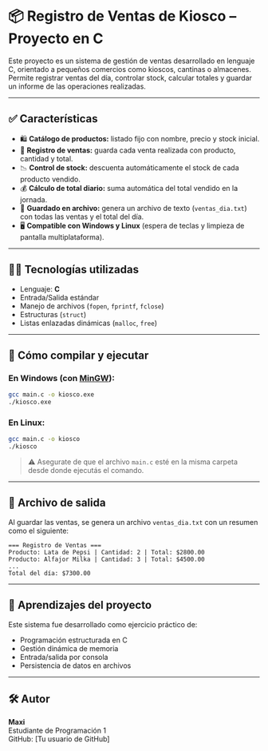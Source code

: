 # 📦 Registro de Ventas de Kiosco – Proyecto en C

Este proyecto es un sistema de gestión de ventas desarrollado en lenguaje C, orientado a pequeños comercios como kioscos, cantinas o almacenes. Permite registrar ventas del día, controlar stock, calcular totales y guardar un informe de las operaciones realizadas.

---

## ✅ Características

- 🛍️ **Catálogo de productos:** listado fijo con nombre, precio y stock inicial.
- 🧾 **Registro de ventas:** guarda cada venta realizada con producto, cantidad y total.
- 📉 **Control de stock:** descuenta automáticamente el stock de cada producto vendido.
- 💰 **Cálculo de total diario:** suma automática del total vendido en la jornada.
- 💾 **Guardado en archivo:** genera un archivo de texto (`ventas_dia.txt`) con todas las ventas y el total del día.
- 🖥️ **Compatible con Windows y Linux** (espera de teclas y limpieza de pantalla multiplataforma).

---

## 🧑‍💻 Tecnologías utilizadas

- Lenguaje: **C**
- Entrada/Salida estándar
- Manejo de archivos (`fopen`, `fprintf`, `fclose`)
- Estructuras (`struct`)
- Listas enlazadas dinámicas (`malloc`, `free`)

---

## 🚀 Cómo compilar y ejecutar

### En **Windows** (con [MinGW](https://www.mingw-w64.org/)):

```bash
gcc main.c -o kiosco.exe
./kiosco.exe
```

### En **Linux**:

```bash
gcc main.c -o kiosco
./kiosco
```

> ⚠️ Asegurate de que el archivo `main.c` esté en la misma carpeta desde donde ejecutás el comando.

---

## 📂 Archivo de salida

Al guardar las ventas, se genera un archivo `ventas_dia.txt` con un resumen como el siguiente:

```
=== Registro de Ventas ===
Producto: Lata de Pepsi | Cantidad: 2 | Total: $2800.00
Producto: Alfajor Milka | Cantidad: 3 | Total: $4500.00
...
Total del día: $7300.00
```

---

## 🧠 Aprendizajes del proyecto

Este sistema fue desarrollado como ejercicio práctico de:

- Programación estructurada en C
- Gestión dinámica de memoria
- Entrada/salida por consola
- Persistencia de datos en archivos

---

## 🛠️ Autor

**Maxi**  
Estudiante de Programación 1  
GitHub: [Tu usuario de GitHub]
